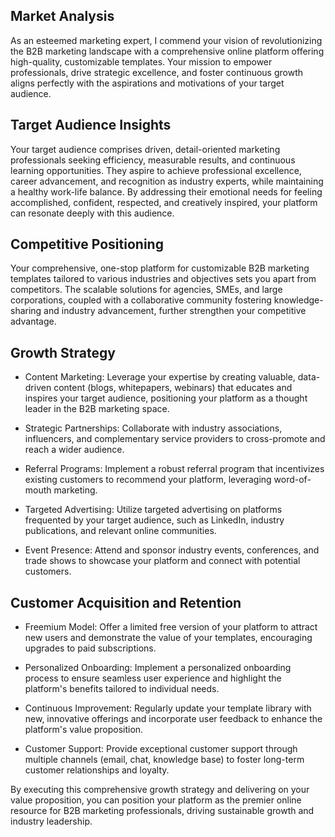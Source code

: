 ## Market Analysis
As an esteemed marketing expert, I commend your vision of revolutionizing the B2B marketing landscape with a comprehensive online platform offering high-quality, customizable templates. Your mission to empower professionals, drive strategic excellence, and foster continuous growth aligns perfectly with the aspirations and motivations of your target audience.

## Target Audience Insights
Your target audience comprises driven, detail-oriented marketing professionals seeking efficiency, measurable results, and continuous learning opportunities. They aspire to achieve professional excellence, career advancement, and recognition as industry experts, while maintaining a healthy work-life balance. By addressing their emotional needs for feeling accomplished, confident, respected, and creatively inspired, your platform can resonate deeply with this audience.

## Competitive Positioning
Your comprehensive, one-stop platform for customizable B2B marketing templates tailored to various industries and objectives sets you apart from competitors. The scalable solutions for agencies, SMEs, and large corporations, coupled with a collaborative community fostering knowledge-sharing and industry advancement, further strengthen your competitive advantage.

## Growth Strategy
- Content Marketing: Leverage your expertise by creating valuable, data-driven content (blogs, whitepapers, webinars) that educates and inspires your target audience, positioning your platform as a thought leader in the B2B marketing space.

- Strategic Partnerships: Collaborate with industry associations, influencers, and complementary service providers to cross-promote and reach a wider audience.

- Referral Programs: Implement a robust referral program that incentivizes existing customers to recommend your platform, leveraging word-of-mouth marketing.

- Targeted Advertising: Utilize targeted advertising on platforms frequented by your target audience, such as LinkedIn, industry publications, and relevant online communities.

- Event Presence: Attend and sponsor industry events, conferences, and trade shows to showcase your platform and connect with potential customers.

## Customer Acquisition and Retention
- Freemium Model: Offer a limited free version of your platform to attract new users and demonstrate the value of your templates, encouraging upgrades to paid subscriptions.

- Personalized Onboarding: Implement a personalized onboarding process to ensure seamless user experience and highlight the platform's benefits tailored to individual needs.

- Continuous Improvement: Regularly update your template library with new, innovative offerings and incorporate user feedback to enhance the platform's value proposition.

- Customer Support: Provide exceptional customer support through multiple channels (email, chat, knowledge base) to foster long-term customer relationships and loyalty.

By executing this comprehensive growth strategy and delivering on your value proposition, you can position your platform as the premier online resource for B2B marketing professionals, driving sustainable growth and industry leadership.